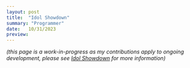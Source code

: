 ```yaml
---
layout: post
title:  "Idol Showdown"
summary: "Programmer"
date:   10/31/2023
preview:
---
```


*(this page is a work-in-progress as my contributions apply to ongoing development, please see [Idol Showdown](https://twitter.com/IdolShowdown) for more information)*
